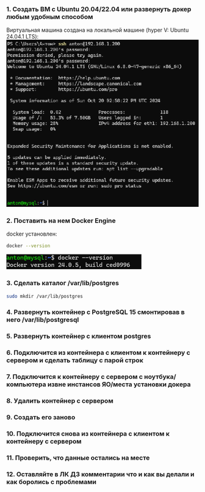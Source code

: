 ### 1. Создать ВМ с Ubuntu 20.04/22.04 или развернуть докер любым удобным способом
Виртуальная машина создана на локальной машине (hyper V: Ubuntu 24.04.1 LTS):
![alt text](image.png)
### 2. Поставить на нем Docker Engine
docker установлен:
```bash
docker --version
```
![alt text](image-1.png)
### 3. Сделать каталог /var/lib/postgres
```bash
sudo mkdir /var/lib/postgres
```
### 4. Развернуть контейнер с PostgreSQL 15 смонтировав в него /var/lib/postgresql
### 5. Развернуть контейнер с клиентом postgres
### 6. Подключится из контейнера с клиентом к контейнеру с сервером и сделать таблицу с парой строк
### 7. Подключится к контейнеру с сервером с ноутбука/компьютера извне инстансов ЯО/места установки докера
### 8. Удалить контейнер с сервером
### 9. Создать его заново
### 10. Подключится снова из контейнера с клиентом к контейнеру с сервером
### 11. Проверить, что данные остались на месте
### 12. Оставляйте в ЛК ДЗ комментарии что и как вы делали и как боролись с проблемами